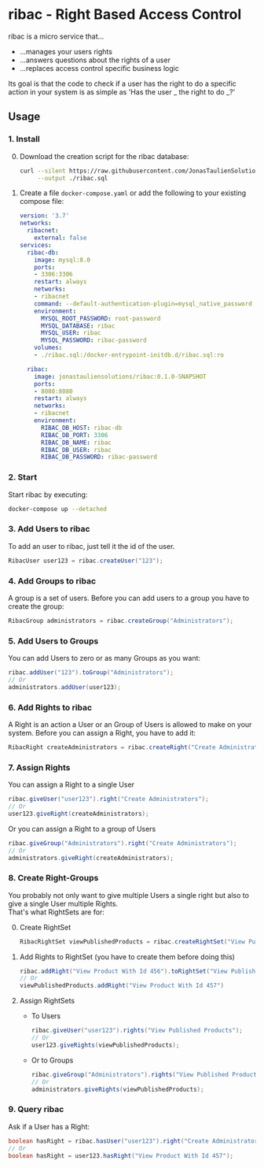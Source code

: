 # ribac - Right Based Access Control
ribac is a micro service that...
* ...manages your users rights
* ...answers questions about the rights of a user
* ...replaces access control specific business logic

Its goal is that the code to check if a user has the right to do a specific action in your system is as simple as 'Has the user _ the right to do _?'

## Usage
### 1. Install
0. Download the creation script for the ribac database:
    ```bash
    curl --silent https://raw.githubusercontent.com/JonasTaulienSolutions/ribac/master/ribac.sql \
         --output ./ribac.sql
    ```

0. Create a file `docker-compose.yaml` or add the following to your existing compose file:
    ```yaml
    version: '3.7'
    networks:
      ribacnet:
        external: false
    services:
      ribac-db:
        image: mysql:8.0
        ports:
        - 3306:3306
        restart: always
        networks:
        - ribacnet
        command: --default-authentication-plugin=mysql_native_password
        environment:
          MYSQL_ROOT_PASSWORD: root-password
          MYSQL_DATABASE: ribac
          MYSQL_USER: ribac
          MYSQL_PASSWORD: ribac-password
        volumes:
        - ./ribac.sql:/docker-entrypoint-initdb.d/ribac.sql:ro
    
      ribac:
        image: jonastauliensolutions/ribac:0.1.0-SNAPSHOT
        ports:
        - 8080:8080
        restart: always
        networks:
        - ribacnet
        environment:
          RIBAC_DB_HOST: ribac-db
          RIBAC_DB_PORT: 3306
          RIBAC_DB_NAME: ribac
          RIBAC_DB_USER: ribac
          RIBAC_DB_PASSWORD: ribac-password
    ```

### 2. Start
Start ribac by executing:
```bash
docker-compose up --detached
```

### 3. Add Users to ribac
To add an user to ribac, just tell it the id of the user.
```java
RibacUser user123 = ribac.createUser("123");
```

### 4. Add Groups to ribac
A group is a set of users. Before you can add users to a group you have to create the group:
```java
RibacGroup administrators = ribac.createGroup("Administrators");
```

### 5. Add Users to Groups
You can add Users to zero or as many Groups as you want:
```java
ribac.addUser("123").toGroup("Administrators");
// Or
administrators.addUser(user123);
```

### 6. Add Rights to ribac
A Right is an action a User or an Group of Users is allowed to make on your system.
Before you can assign a Right, you have to add it:
```java
RibacRight createAdministrators = ribac.createRight("Create Administrators");
```

### 7. Assign Rights
You can assign a Right to a single User
```java
ribac.giveUser("user123").right("Create Administrators");
// Or
user123.giveRight(createAdministrators);
```

Or you can assign a Right to a group of Users
```java
ribac.giveGroup("Administrators").right("Create Administrators");
// Or
administrators.giveRight(createAdministrators);
```

### 8. Create Right-Groups
You probably not only want to give multiple Users a single right but also to give a single User multiple Rights.  
That's what RightSets are for:

0. Create RightSet
    ```java
    RibacRightSet viewPublishedProducts = ribac.createRightSet("View Published Products");
    ```

0. Add Rights to RightSet (you have to create them before doing this)
    ```java
    ribac.addRight("View Product With Id 456").toRightSet("View Published Products");
    // Or
    viewPublishedProducts.addRight("View Product With Id 457")
    ```

0. Assign RightSets
    * To Users
        ```java
        ribac.giveUser("user123").rights("View Published Products");
        // Or
        user123.giveRights(viewPublishedProducts);
        ```
    * Or to Groups
        ```java
        ribac.giveGroup("Administrators").rights("View Published Products");
        // Or
        administrators.giveRights(viewPublishedProducts);
        ```


### 9. Query ribac
Ask if a User has a Right:
```java
boolean hasRight = ribac.hasUser("user123").right("Create Administrators");
// Or
boolean hasRight = user123.hasRight("View Product With Id 457");
```
